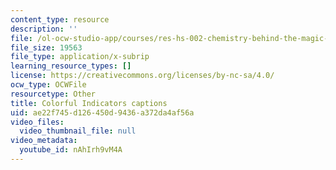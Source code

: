 ```yaml
---
content_type: resource
description: ''
file: /ol-ocw-studio-app/courses/res-hs-002-chemistry-behind-the-magic-chemical-demonstrations-for-the-classroom/nAhIrh9vM4A_captions.webvtt
file_size: 19563
file_type: application/x-subrip
learning_resource_types: []
license: https://creativecommons.org/licenses/by-nc-sa/4.0/
ocw_type: OCWFile
resourcetype: Other
title: Colorful Indicators captions
uid: ae22f745-d126-450d-9436-a372da4af56a
video_files:
  video_thumbnail_file: null
video_metadata:
  youtube_id: nAhIrh9vM4A
---
```

